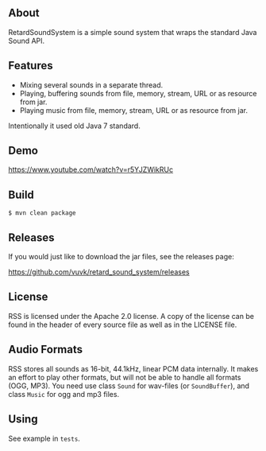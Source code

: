 About
-----
RetardSoundSystem is a simple sound system that wraps the standard Java Sound API.

Features
-----
- Mixing several sounds in a separate thread. 
- Playing, buffering sounds from file, memory, stream, URL or as resource from jar.
- Playing music from file, memory, stream, URL or as resource from jar.

Intentionally it used old Java 7 standard.

Demo
-----
https://www.youtube.com/watch?v=r5YJZWikRUc

Build
-----
`$ mvn clean package`

Releases
--------
If you would just like to download the jar files, see the releases page:

https://github.com/vuvk/retard_sound_system/releases

License
-------
RSS is licensed under the Apache 2.0 license.  A copy of the license can
be found in the header of every source file as well as in the LICENSE file.

Audio Formats
-------------
RSS stores all sounds as 16-bit, 44.1kHz, linear PCM data internally. It makes an effort to play other formats, but will not be able
to handle all formats (OGG, MP3).
You need use class `Sound` for wav-files (or `SoundBuffer`), and class `Music` for ogg and mp3 files.

Using
---------------
See example in `tests`.
